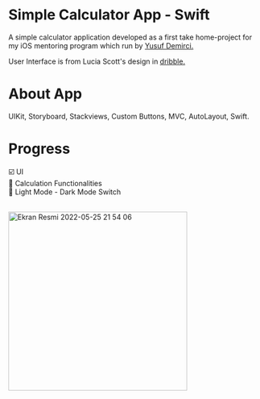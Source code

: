 # Simple Calculator App -  Swift

A simple calculator application developed as a first take home-project for my iOS mentoring program which run by [Yusuf Demirci.](https://github.com/demirciy/ExampleProjectIdeas#calculator)


User Interface is from Lucia Scott's design in [dribble.](https://dribbble.com/shots/14709020-Calculator)

# About App
UIKit, Storyboard, Stackviews, Custom Buttons, MVC, AutoLayout, Swift.

# Progress
☑️ UI  <br>
🔳 Calculation Functionalities <br>
🔳 Light Mode - Dark Mode Switch<br><br>
 
<img width="355" alt="Ekran Resmi 2022-05-25 21 54 06" src="https://user-images.githubusercontent.com/37841888/170346811-0527c8d2-fa40-4125-b4b5-862c0b037847.png">

